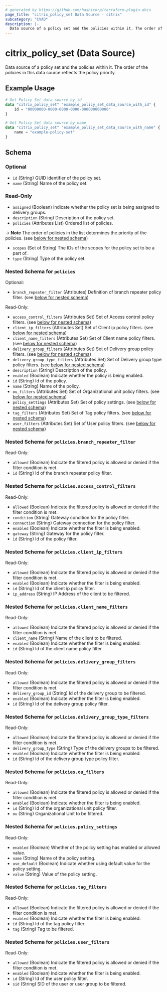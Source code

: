 ```yaml
---
# generated by https://github.com/hashicorp/terraform-plugin-docs
page_title: "citrix_policy_set Data Source - citrix"
subcategory: "CVAD"
description: |-
  Data source of a policy set and the policies within it. The order of the policies in this data source reflects the policy priority.
---
```


# citrix_policy_set (Data Source)

Data source of a policy set and the policies within it. The order of the policies in this data source reflects the policy priority.

## Example Usage

```terraform
# Get Policy Set data source by id
data "citrix_policy_set" "example_policy_set_data_source_with_id" {
    id = "00000000-0000-0000-0000-000000000000"
}

# Get Policy Set data source by name
data "citrix_policy_set" "example_policy_set_data_source_with_name" {
    name = "example-policy-set"
}
```

<!-- schema generated by tfplugindocs -->
## Schema

### Optional

- `id` (String) GUID identifier of the policy set.
- `name` (String) Name of the policy set.

### Read-Only

- `assigned` (Boolean) Indicate whether the policy set is being assigned to delivery groups.
- `description` (String) Description of the policy set.
- `policies` (Attributes List) Ordered list of policies. 

-> **Note** The order of policies in the list determines the priority of the policies. (see [below for nested schema](#nestedatt--policies))
- `scopes` (Set of String) The IDs of the scopes for the policy set to be a part of.
- `type` (String) Type of the policy set.

<a id="nestedatt--policies"></a>
### Nested Schema for `policies`

Optional:

- `branch_repeater_filter` (Attributes) Definition of branch repeater policy filter. (see [below for nested schema](#nestedatt--policies--branch_repeater_filter))

Read-Only:

- `access_control_filters` (Attributes Set) Set of Access control policy filters. (see [below for nested schema](#nestedatt--policies--access_control_filters))
- `client_ip_filters` (Attributes Set) Set of Client ip policy filters. (see [below for nested schema](#nestedatt--policies--client_ip_filters))
- `client_name_filters` (Attributes Set) Set of Client name policy filters. (see [below for nested schema](#nestedatt--policies--client_name_filters))
- `delivery_group_filters` (Attributes Set) Set of Delivery group policy filters. (see [below for nested schema](#nestedatt--policies--delivery_group_filters))
- `delivery_group_type_filters` (Attributes Set) Set of Delivery group type policy filters. (see [below for nested schema](#nestedatt--policies--delivery_group_type_filters))
- `description` (String) Description of the policy.
- `enabled` (Boolean) Indicate whether the policy is being enabled.
- `id` (String) Id of the policy.
- `name` (String) Name of the policy.
- `ou_filters` (Attributes Set) Set of Organizational unit policy filters. (see [below for nested schema](#nestedatt--policies--ou_filters))
- `policy_settings` (Attributes Set) Set of policy settings. (see [below for nested schema](#nestedatt--policies--policy_settings))
- `tag_filters` (Attributes Set) Set of Tag policy filters. (see [below for nested schema](#nestedatt--policies--tag_filters))
- `user_filters` (Attributes Set) Set of User policy filters. (see [below for nested schema](#nestedatt--policies--user_filters))

<a id="nestedatt--policies--branch_repeater_filter"></a>
### Nested Schema for `policies.branch_repeater_filter`

Read-Only:

- `allowed` (Boolean) Indicate the filtered policy is allowed or denied if the filter condition is met.
- `id` (String) Id of the branch repeater policy filter.


<a id="nestedatt--policies--access_control_filters"></a>
### Nested Schema for `policies.access_control_filters`

Read-Only:

- `allowed` (Boolean) Indicate the filtered policy is allowed or denied if the filter condition is met.
- `condition` (String) Gateway condition for the policy filter.
- `connection` (String) Gateway connection for the policy filter.
- `enabled` (Boolean) Indicate whether the filter is being enabled.
- `gateway` (String) Gateway for the policy filter.
- `id` (String) Id of the policy filter.


<a id="nestedatt--policies--client_ip_filters"></a>
### Nested Schema for `policies.client_ip_filters`

Read-Only:

- `allowed` (Boolean) Indicate the filtered policy is allowed or denied if the filter condition is met.
- `enabled` (Boolean) Indicate whether the filter is being enabled.
- `id` (String) Id of the client ip policy filter.
- `ip_address` (String) IP Address of the client to be filtered.


<a id="nestedatt--policies--client_name_filters"></a>
### Nested Schema for `policies.client_name_filters`

Read-Only:

- `allowed` (Boolean) Indicate the filtered policy is allowed or denied if the filter condition is met.
- `client_name` (String) Name of the client to be filtered.
- `enabled` (Boolean) Indicate whether the filter is being enabled.
- `id` (String) Id of the client name policy filter.


<a id="nestedatt--policies--delivery_group_filters"></a>
### Nested Schema for `policies.delivery_group_filters`

Read-Only:

- `allowed` (Boolean) Indicate the filtered policy is allowed or denied if the filter condition is met.
- `delivery_group_id` (String) Id of the delivery group to be filtered.
- `enabled` (Boolean) Indicate whether the filter is being enabled.
- `id` (String) Id of the delivery group policy filter.


<a id="nestedatt--policies--delivery_group_type_filters"></a>
### Nested Schema for `policies.delivery_group_type_filters`

Read-Only:

- `allowed` (Boolean) Indicate the filtered policy is allowed or denied if the filter condition is met.
- `delivery_group_type` (String) Type of the delivery groups to be filtered.
- `enabled` (Boolean) Indicate whether the filter is being enabled.
- `id` (String) Id of the delivery group type policy filter.


<a id="nestedatt--policies--ou_filters"></a>
### Nested Schema for `policies.ou_filters`

Read-Only:

- `allowed` (Boolean) Indicate the filtered policy is allowed or denied if the filter condition is met.
- `enabled` (Boolean) Indicate whether the filter is being enabled.
- `id` (String) Id of the organizational unit policy filter.
- `ou` (String) Organizational Unit to be filtered.


<a id="nestedatt--policies--policy_settings"></a>
### Nested Schema for `policies.policy_settings`

Read-Only:

- `enabled` (Boolean) Whether of the policy setting has enabled or allowed value.
- `name` (String) Name of the policy setting.
- `use_default` (Boolean) Indicate whether using default value for the policy setting.
- `value` (String) Value of the policy setting.


<a id="nestedatt--policies--tag_filters"></a>
### Nested Schema for `policies.tag_filters`

Read-Only:

- `allowed` (Boolean) Indicate the filtered policy is allowed or denied if the filter condition is met.
- `enabled` (Boolean) Indicate whether the filter is being enabled.
- `id` (String) Id of the tag policy filter.
- `tag` (String) Tag to be filtered.


<a id="nestedatt--policies--user_filters"></a>
### Nested Schema for `policies.user_filters`

Read-Only:

- `allowed` (Boolean) Indicate the filtered policy is allowed or denied if the filter condition is met.
- `enabled` (Boolean) Indicate whether the filter is being enabled.
- `id` (String) Id of the user policy filter.
- `sid` (String) SID of the user or user group to be filtered.